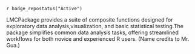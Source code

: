 `r badge_repostatus("Active")`

LMCPackage provides a suite of composite functions designed for exploratory data analysis,visualization, and basic statistical testing.The package simplifies common data analysis tasks, offering streamlined workflows for both novice and experienced R users. (Name credits to Mr. Gua.)
